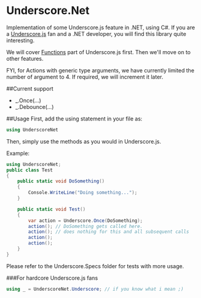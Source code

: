 Underscore.Net
===============

Implementation of some Underscore.js feature in .NET, using C#. If you are a [Underscore.js](http://underscorejs.org) fan and a .NET developer, you will find this library quite interesting. 

We will cover [Functions](http://underscorejs.org/#functions) part of Underscore.js first. Then we'll move on to other features.

FYI, for Actions with generic type arguments, we have currently limited the number of argument to 4. If required, we will increment it later.

##Current support
* _.Once(...)
* _.Debounce(...)

##Usage
First, add the using statement in your file as:
```csharp
using UnderscoreNet
```

Then, simply use the methods as you would in Underscore.js.

Example:
```csharp
using UnderscoreNet;
public class Test
{
	public static void DoSomething()
	{
		Console.WriteLine("Doing something...");
	}

	public static void Test()
	{
		var action = Underscore.Once(DoSomething);
		action(); // DoSomething gets called here.
		action(); // does nothing for this and all subsequent calls
		action();
		action();
	}
}
```

Please refer to the Underscore.Specs folder for tests with more usage.

###For hardcore Underscore.js fans
```csharp
using _ = UnderscoreNet.Underscore; // if you know what i mean ;)
```


